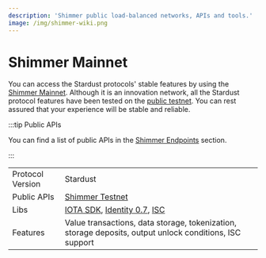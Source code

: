 ```yaml
---
description: 'Shimmer public load-balanced networks, APIs and tools.'
image: /img/shimmer-wiki.png
---
```

# Shimmer Mainnet

You can access the Stardust protocols' stable features by using
the [Shimmer Mainnet](../../endpoints/shimmer.md). Although it is an
innovation network, all the Stardust protocol features have been tested on the [public testnet](#public-testnet). You can rest assured that your experience will be stable and reliable.

:::tip Public APIs

You can find a list of public APIs in the [Shimmer Endpoints](../../endpoints/shimmer.md) section.

:::


|                  |                                                                                                                                                                                  |
|------------------|----------------------------------------------------------------------------------------------------------------------------------------------------------------------------------|
| Protocol Version | Stardust                                                                                                                                                                         |
| Public APIs      | [Shimmer Testnet](../endpoints/testnet.md)                                                                                                                                       |
| Libs             | [IOTA SDK](https://wiki.iota.org/iota-sdk/welcome/), [Identity 0.7](https://wiki.iota.org/identity.rs/0.7/introduction/), [ISC](https://wiki.iota.org/smart-contracts/overview/) |
| Features         | Value transactions, data storage, tokenization, storage deposits, output unlock conditions, ISC support                                                                          |
